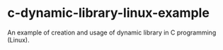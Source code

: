 # c-dynamic-library-linux-example
An example of creation and usage of dynamic library in C programming (Linux).
